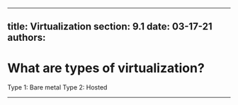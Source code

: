 
---
title: Virtualization
section: 9.1
date: 03-17-21
authors:
---

# What are types of virtualization?

Type 1: Bare metal
Type 2: Hosted

---

